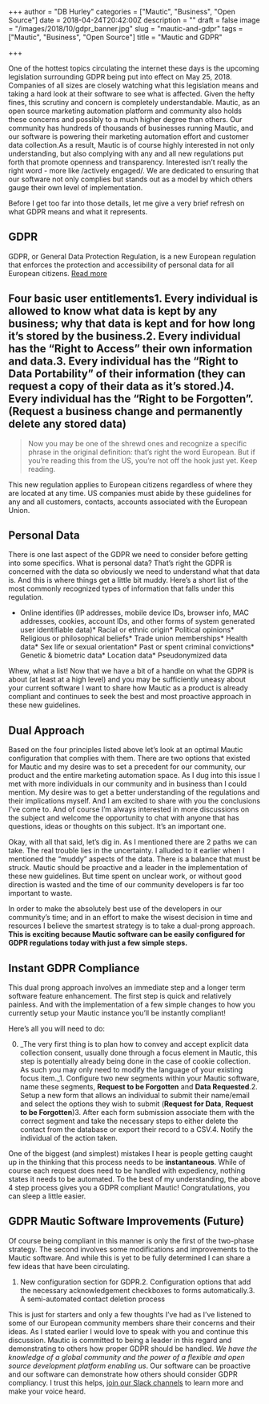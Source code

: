 +++
author = "DB Hurley"
categories = ["Mautic", "Business", "Open Source"]
date = 2018-04-24T20:42:00Z
description = ""
draft = false
image = "/images/2018/10/gdpr_banner.jpg"
slug = "mautic-and-gdpr"
tags = ["Mautic", "Business", "Open Source"]
title = "Mautic and GDPR"

+++


One of the hottest topics circulating the internet these days is the upcoming legislation surrounding GDPR being put into effect on May 25, 2018. Companies of all sizes are closely watching what this legislation means and taking a hard look at their software to see what is affected. Given the hefty fines, this scrutiny and concern is completely understandable. Mautic, as an open source marketing automation platform and community also holds these concerns and possibly to a much higher degree than others. Our community has hundreds of thousands of businesses running Mautic, and our software is powering their marketing automation effort and customer data collection.As a result, Mautic is of course highly interested in not only understanding, but also complying with any and all new regulations put forth that promote openness and transparency. Interested isn’t really the right word - more like /actively engaged/. We are dedicated to ensuring that our software not only complies but stands out as a model by which others gauge their own level of implementation.

Before I get too far into those details, let me give a very brief refresh on what GDPR means and what it represents.

## GDPR

GDPR, or General Data Protection Regulation, is a new European regulation that enforces the protection and accessibility of personal data for all European citizens. [Read more](https://www.eugdpr.org/)

## Four basic user entitlements1. Every individual is allowed to know what data is kept by any business; why that data is kept and for how long it’s stored by the business.2. Every individual has the “Right to Access” their own information and data.3. Every individual has the “Right to Data Portability” of their information (they can request a copy of their data as it’s stored.)4. Every individual has the “Right to be Forgotten”. (Request a business change and permanently delete any stored data)

> Now you may be one of the shrewd ones and recognize a specific phrase in the original definition: that’s right the word European. But if you’re reading this from the US, you’re not off the hook just yet. Keep reading.

This new regulation applies to European citizens regardless of where they are located at any time. US companies must abide by these guidelines for any and all customers, contacts, accounts associated with the European Union.

## Personal Data

There is one last aspect of the GDPR we need to consider before getting into some specifics. What is personal data? That’s right the GDPR is concerned with the data so obviously we need to understand what that data is. And this is where things get a little bit muddy. Here’s a short list of the most commonly recognized types of information that falls under this regulation.

* Online identifies (IP addresses, mobile device IDs, browser info, MAC addresses, cookies, account IDs, and other forms of system generated user identifiable data)* Racial or ethnic origin* Political opinions* Religious or philosophical beliefs* Trade union memberships* Health data* Sex life or sexual orientation* Past or spent criminal convictions* Genetic & biometric data* Location data* Pseudonymized data

Whew, what a list! Now that we have a bit of a handle on what the GDPR is about (at least at a high level) and you may be sufficiently uneasy about your current software I want to share how Mautic as a product is already compliant and continues to seek the best and most proactive approach in these new guidelines.

## Dual Approach

Based on the four principles listed above let’s look at an optimal Mautic configuration that complies with them. There are two options that existed for Mautic and my desire was to set a precedent for our community, our product and the entire marketing automation space. As I dug into this issue I met with more individuals in our community and in business than I could mention. My desire was to get a better understanding of the regulations and their implications myself. And I am excited to share with you the conclusions I’ve come to. And of course I’m always interested in more discussions on the subject and welcome the opportunity to chat with anyone that has questions, ideas or thoughts on this subject. It’s an important one.

Okay, with all that said, let’s dig in. As I mentioned there are 2 paths we can take. The real trouble lies in the uncertainty. I alluded to it earlier when I mentioned the “muddy” aspects of the data. There is a balance that must be struck. Mautic should be proactive and a leader in the implementation of these new guidelines. But time spent on unclear work, or without good direction is wasted and the time of our community developers is far too important to waste.

In order to make the absolutely best use of the developers in our community’s time; and in an effort to make the wisest decision in time and resources I believe the smartest strategy is to take a dual-prong approach. **This is exciting because Mautic software can be easily configured for GDPR regulations today with just a few simple steps.**

## Instant GDPR Compliance

This dual prong approach involves an immediate step and a longer term software feature enhancement. The first step is quick and relatively painless. And with the implementation of a few simple changes to how you currently setup your Mautic instance you’ll be instantly compliant!

Here’s all you will need to do:

0. _The very first thing is to plan how to convey and accept explicit data collection consent, usually done through a focus element in Mautic, this step is potentially already being done in the case of cookie collection. As such you may only need to modify the language of your existing focus item._1. Configure two new segments within your Mautic software, name these segments, **Request to be Forgotten** and **Data Requested**.2. Setup a new form that allows an individual to submit their name/email and select the options they wish to submit (**Request for Data**, **Request to be Forgotten**)3. After each form submission associate them with the correct segment and take the necessary steps to either delete the contact from the database or export their record to a CSV.4. Notify the individual of the action taken.

One of the biggest (and simplest) mistakes I hear is people getting caught up in the thinking that this process needs to be **instantaneous**. While of course each request does need to be handled with expediency, nothing states it needs to be automated. To the best of my understanding, the above 4 step process gives you a GDPR compliant Mautic! Congratulations, you can sleep a little easier.

## GDPR Mautic Software Improvements (Future)

Of course being compliant in this manner is only the first of the two-phase strategy. The second involves some modifications and improvements to the Mautic software. And while this is yet to be fully determined I can share a few ideas that have been circulating.

1. New configuration section for GDPR.2. Configuration options that add the necessary acknowledgement checkboxes to forms automatically.3. A semi-automated contact deletion process

This is just for starters and only a few thoughts I’ve had as I’ve listened to some of our European community members share their concerns and their ideas. As I stated earlier I would love to speak with you and continue this discussion. Mautic is committed to being a leader in this regard and demonstrating to others how proper GDPR should be handled. *We have the knowledge of a global community and the power of a flexible and open source development platform enabling us*. Our software can be proactive and our software can demonstrate how others should consider GDPR compliancy. I trust this helps, [join our Slack channels](https://www.mautic.org/slack) to learn more and make your voice heard.

